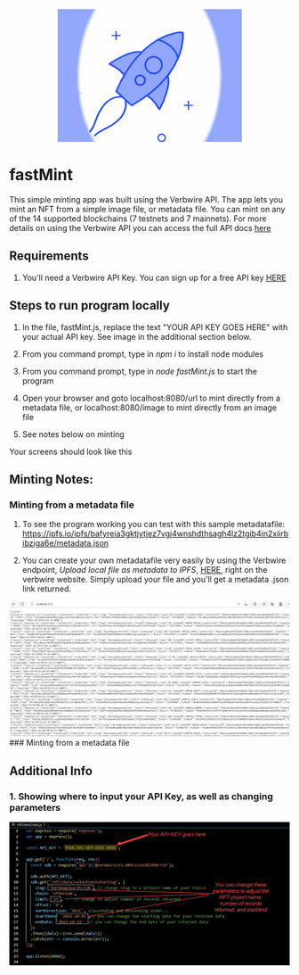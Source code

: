 <div align="center">
    <img alt="verbwire" src="resources/rocketLauncher_.gif"/>
</div>

# fastMint
This simple minting app was built using the Verbwire API. The app lets you mint an NFT from a simple image file, or metadata file. You can mint on any of the 14 supported blockchains (7 testnets and 7 mainnets). For more details on using the Verbwire API you can access the full API docs [here](https://docs.verbwire.com/docs)

## Requirements
1. You'll need a Verbwire API Key. You can sign up for a free API key [HERE](https://www.verbwire.com/auth/register)

## Steps to run program locally
1. In the file, fastMint.js, replace the text "YOUR API KEY GOES HERE" with your actual API key. See image in the additional section below.

2. From you command prompt, type in *npm i* to install node modules

3. From you command prompt, type in *node fastMint.js* to start the program 

4. Open your browser and goto localhost:8080/url to mint directly from a metadata file, or localhost:8080/image to mint directly from an image file

5. See notes below on minting 

Your screens should look like this


## Minting Notes:
### Minting from a metadata file
1. To see the program working you can test with this sample metadatafile: https://ipfs.io/ipfs/bafyreia3gktjytjez7vgj4wnshdthsagh4lz2tgib4in2xiirbibziga6e/metadata.json

2. You can create your own metadatafile very easily by using the Verbwire endpoint, *Upload local file as metadata to IPFS*, [HERE](https://docs.verbwire.com/reference/post_nft-store-metadatafromimage), right on the verbwire website. Simply upload your file and you'll get a metadata .json link returned.

<div align="center">
    <img alt="whaleWatcherOutput" src="resources/sample_output_simple_nft_sales_data_app.jpg"/>
</div>
### Minting from a metadata file

## Additional Info
### 1. Showing where to input your API Key, as well as changing parameters
<div align="center">
    <img alt="inputApiKeyHere" src="resources/code_snippet_nft_sales_data_.jpg"/>
</div>

